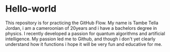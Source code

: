 # Hello-world
This repository is for practicing the GitHub Flow.
My name is Tambe Tella Jordan, i am a cameroonian of 20years and i have a bachelors degree in physics. I recently developed a passion for quantum algorithms and artificial intelligence. My passion led me to Github, and though i don't yet clearly understand how it functions i hope it will be very fun and educative for me.

